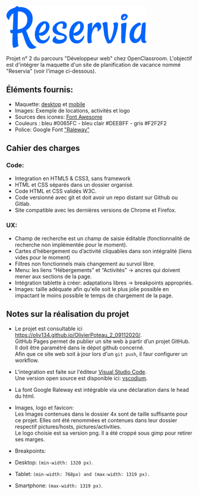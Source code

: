 ![GitHub Logo](/pictures/logo/Reservia%403x.png)

Projet n° 2 du parcours "Développeur web" chez OpenClassroom.
L'objectif est d'intégrer la maquette d'un site de planification de vacance nommé "Reservia" (voir l'image ci-dessous).

## Éléments fournis:
- Maquette: [desktop](./docs/desktop.png) et [mobile](./docs/iphone8.png)
- Images: Exemple de locations, activités et logo
- Sources des icones: [Font Awesome](https://fontawesome.com/)
- Couleurs : bleu #0065FC - bleu clair #DEEBFF - gris #F2F2F2
- Police: Google Font ["Raleway"](https://fonts.google.com/specimen/Raleway)

## Cahier des charges
### Code:
- Integration en HTML5 & CSS3, sans framework
- HTML et CSS séparés dans un dossier organisé.
- Code HTML et CSS validés W3C.
- Code versionné avec git et doit avoir un repo distant sur Github ou Gitlab.
- Site compatible avec les dernières versions de Chrome et Firefox.

### UX:
- Champ de recherche est un champ de saisie éditable (fonctionnalité de recherche non implémentée pour le moment).
- Cartes d’hébergement ou d’activité cliquables dans son intégralité (liens vides pour le moment)
- Filtres non fonctionnels mais changement au survol libre.
- Menu: les liens “Hébergements” et “Activités” -> ancres qui doivent mener aux sections de la page.
- Intégration tablette à créer: adaptations libres -> breakpoints appropriés.
- Images:  taille adéquate afin qu'elle soit le plus jolie possible en impactant le moins possible le temps de chargement de la page.

## Notes sur la réalisation du projet
- Le projet est consultable ici https://oliv134.github.io/OlivierPoteau_2_09112020/.  
  GitHub Pages permet de publier un site web à partir d’un projet GitHub. Il doit être paramétré dans le dépot github concerné.  
  Afin que ce site web soit à jour lors d'un `git push`, il faur configurer un workflow.

- L'integration est faite sur l'éditeur [Visual Studio Code](https://code.visualstudio.com/).  
  Une version open source est disponible ici: [vscodium](https://vscodium.com/).

- La font Google Raleway est intégrable via une déclaration dans le head du html.

- Images, logo et favicon:  
  Les Images contenues dans le dossier 4x sont de taille suffisante pour ce projet. Elles ont été renommées et contenues dans leur dossier respectif pictures/hosts, pictures/activities.  
  Le logo choisie est sa version png. Il a été croppé sous gimp pour retirer ses marges.

- Breakpoints:
 - Desktop: `(min-width: 1320 px)`.
 - Tablet: `(min-width: 768px) and (max-width: 1319 px).`
 - Smartphone: `(max-width: 1319 px)`.




